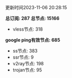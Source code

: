 更新时间2023-11-06 20:28:15

**总订阅: 287**
**总节点: 15166**
- vless节点: 318

**google ping有效节点: 685**
- ss节点: 383
- ssr节点: 9
- v2ray节点: 198
- trojan节点: 95
